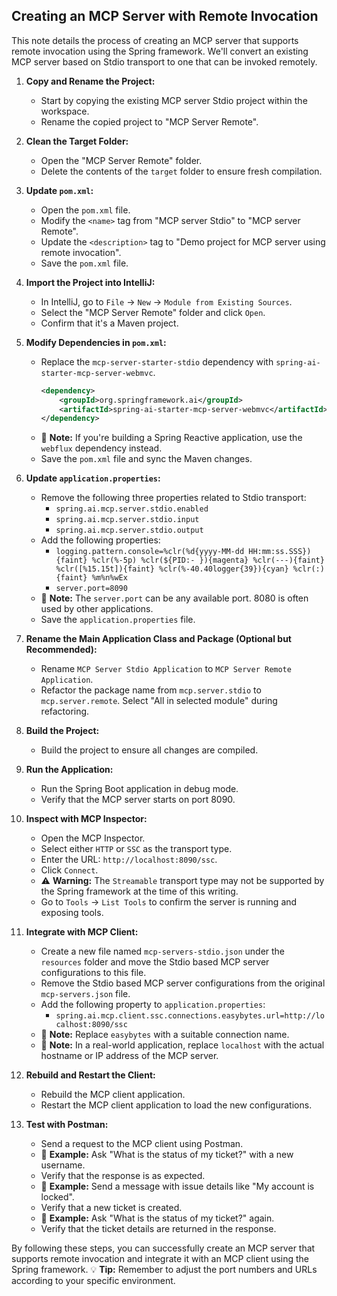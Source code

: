 ## Creating an MCP Server with Remote Invocation

This note details the process of creating an MCP server that supports remote invocation using the Spring framework. We'll convert an existing MCP server based on Stdio transport to one that can be invoked remotely.

1.  **Copy and Rename the Project:** 
    *   Start by copying the existing MCP server Stdio project within the workspace.
    *   Rename the copied project to "MCP Server Remote".

2.  **Clean the Target Folder:**
    *   Open the "MCP Server Remote" folder.
    *   Delete the contents of the `target` folder to ensure fresh compilation.

3.  **Update `pom.xml`:**
    *   Open the `pom.xml` file.
    *   Modify the `<name>` tag from "MCP server Stdio" to "MCP server Remote".
    *   Update the `<description>` tag to "Demo project for MCP server using remote invocation".
    *   Save the `pom.xml` file.

4.  **Import the Project into IntelliJ:**
    *   In IntelliJ, go to `File` -> `New` -> `Module from Existing Sources`.
    *   Select the "MCP Server Remote" folder and click `Open`.
    *   Confirm that it's a Maven project.

5.  **Modify Dependencies in `pom.xml`:**
    *   Replace the `mcp-server-starter-stdio` dependency with `spring-ai-starter-mcp-server-webmvc`.
        ```xml
        <dependency>
            <groupId>org.springframework.ai</groupId>
            <artifactId>spring-ai-starter-mcp-server-webmvc</artifactId>
        </dependency>
        ```
    *   📝 **Note:** If you're building a Spring Reactive application, use the `webflux` dependency instead.
    *   Save the `pom.xml` file and sync the Maven changes.

6.  **Update `application.properties`:**
    *   Remove the following three properties related to Stdio transport:
        *   `spring.ai.mcp.server.stdio.enabled`
        *   `spring.ai.mcp.server.stdio.input`
        *   `spring.ai.mcp.server.stdio.output`
    *   Add the following properties:
        *   `logging.pattern.console=%clr(%d{yyyy-MM-dd HH:mm:ss.SSS}){faint} %clr(%-5p) %clr(${PID:- }){magenta} %clr(---){faint} %clr([%15.15t]){faint} %clr(%-40.40logger{39}){cyan} %clr(:){faint} %m%n%wEx`
        *   `server.port=8090`
    *   📝 **Note:**  The `server.port` can be any available port. 8080 is often used by other applications.
    *   Save the `application.properties` file.

7.  **Rename the Main Application Class and Package (Optional but Recommended):**
    *   Rename `MCP Server Stdio Application` to `MCP Server Remote Application`.
    *   Refactor the package name from `mcp.server.stdio` to `mcp.server.remote`.  Select "All in selected module" during refactoring.

8.  **Build the Project:**
    *   Build the project to ensure all changes are compiled.

9.  **Run the Application:**
    *   Run the Spring Boot application in debug mode.
    *   Verify that the MCP server starts on port 8090.

10. **Inspect with MCP Inspector:**
    *   Open the MCP Inspector.
    *   Select either `HTTP` or `SSC` as the transport type.
    *   Enter the URL: `http://localhost:8090/ssc`.
    *   Click `Connect`.
    *   ⚠️ **Warning:** The `Streamable` transport type may not be supported by the Spring framework at the time of this writing.
    *   Go to `Tools` -> `List Tools` to confirm the server is running and exposing tools.

11. **Integrate with MCP Client:**
    *   Create a new file named `mcp-servers-stdio.json` under the `resources` folder and move the Stdio based MCP server configurations to this file.
    *   Remove the Stdio based MCP server configurations from the original `mcp-servers.json` file.
    *   Add the following property to `application.properties`:
        *   `spring.ai.mcp.client.ssc.connections.easybytes.url=http://localhost:8090/ssc`
    *   📝 **Note:** Replace `easybytes` with a suitable connection name.
    *   📝 **Note:** In a real-world application, replace `localhost` with the actual hostname or IP address of the MCP server.

12. **Rebuild and Restart the Client:**
    *   Rebuild the MCP client application.
    *   Restart the MCP client application to load the new configurations.

13. **Test with Postman:**
    *   Send a request to the MCP client using Postman.
    *   📌 **Example:** Ask "What is the status of my ticket?" with a new username.
    *   Verify that the response is as expected.
    *   📌 **Example:** Send a message with issue details like "My account is locked".
    *   Verify that a new ticket is created.
    *   📌 **Example:** Ask "What is the status of my ticket?" again.
    *   Verify that the ticket details are returned in the response.

By following these steps, you can successfully create an MCP server that supports remote invocation and integrate it with an MCP client using the Spring framework. 💡 **Tip:** Remember to adjust the port numbers and URLs according to your specific environment.
